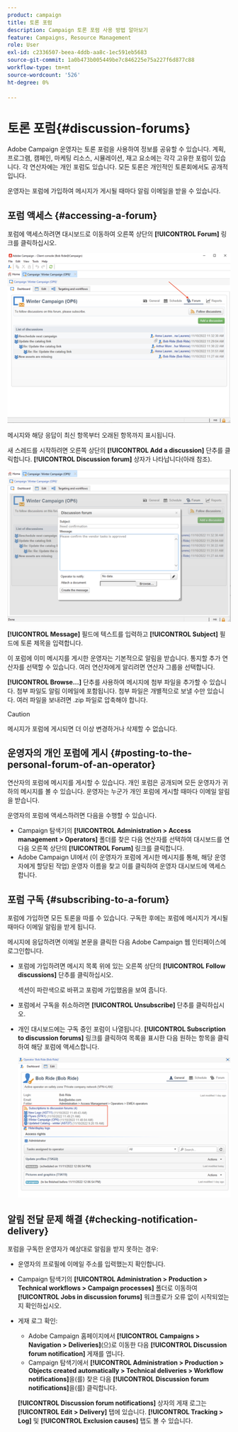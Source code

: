 ```yaml
---
product: campaign
title: 토론 포럼
description: Campaign 토론 포럼 사용 방법 알아보기
feature: Campaigns, Resource Management
role: User
exl-id: c2336507-beea-4ddb-aa8c-1ec591eb5683
source-git-commit: 1a0b473b005449be7c846225e75a227f6d877c88
workflow-type: tm+mt
source-wordcount: '526'
ht-degree: 0%

---
```


# 토론 포럼{#discussion-forums}

Adobe Campaign 운영자는 토론 포럼을 사용하여 정보를 공유할 수 있습니다. 계획, 프로그램, 캠페인, 마케팅 리소스, 시뮬레이션, 재고 요소에는 각각 고유한 포럼이 있습니다. 각 연산자에는 개인 포럼도 있습니다. 모든 토론은 개인적인 토론회에서도 공개적입니다.

운영자는 포럼에 가입하여 메시지가 게시될 때마다 알림 이메일을 받을 수 있습니다.

## 포럼 액세스 {#accessing-a-forum}

포럼에 액세스하려면 대시보드로 이동하여 오른쪽 상단의 **[!UICONTROL Forum]** 링크를 클릭하십시오.

![](assets/mrm-forum-icon.png)

메시지와 해당 응답이 최신 항목부터 오래된 항목까지 표시됩니다.

새 스레드를 시작하려면 오른쪽 상단의 **[!UICONTROL Add a discussion]** 단추를 클릭합니다. **[!UICONTROL Discussion forum]** 상자가 나타납니다(아래 참조).

![](assets/mrm-forum-new-thread.png)


**[!UICONTROL Message]** 필드에 텍스트를 입력하고 **[!UICONTROL Subject]** 필드에 토론 제목을 입력합니다.

이 포럼에 이미 메시지를 게시한 운영자는 기본적으로 알림을 받습니다. 통지할 추가 연산자를 선택할 수 있습니다. 여러 연산자에게 알리려면 연산자 그룹을 선택합니다.

**[!UICONTROL Browse...]** 단추를 사용하여 메시지에 첨부 파일을 추가할 수 있습니다. 첨부 파일도 알림 이메일에 포함됩니다. 첨부 파일은 개별적으로 보낼 수만 있습니다. 여러 파일을 보내려면 .zip 파일로 압축해야 합니다.

>[!CAUTION]
>
>메시지가 포럼에 게시되면 더 이상 변경하거나 삭제할 수 없습니다.

## 운영자의 개인 포럼에 게시 {#posting-to-the-personal-forum-of-an-operator}

연산자의 포럼에 메시지를 게시할 수 있습니다. 개인 포럼은 공개되며 모든 운영자가 귀하의 메시지를 볼 수 있습니다. 운영자는 누군가 개인 포럼에 게시할 때마다 이메일 알림을 받습니다.

운영자의 포럼에 액세스하려면 다음을 수행할 수 있습니다.

* Campaign 탐색기의 **[!UICONTROL Administration > Access management > Operators]** 폴더를 찾은 다음 연산자를 선택하여 대시보드를 연 다음 오른쪽 상단의 **[!UICONTROL Forum]** 링크를 클릭합니다.
* Adobe Campaign UI에서 (이 운영자가 포럼에 게시한 메시지를 통해, 해당 운영자에게 할당된 작업) 운영자 이름을 찾고 이를 클릭하여 운영자 대시보드에 액세스합니다.

## 포럼 구독 {#subscribing-to-a-forum}

포럼에 가입하면 모든 토론을 따를 수 있습니다. 구독한 후에는 포럼에 메시지가 게시될 때마다 이메일 알림을 받게 됩니다.

메시지에 응답하려면 이메일 본문을 클릭한 다음 Adobe Campaign 웹 인터페이스에 로그인합니다.

* 포럼에 가입하려면 메시지 목록 위에 있는 오른쪽 상단의 **[!UICONTROL Follow discussions]** 단추를 클릭하십시오.

  섹션이 파란색으로 바뀌고 포럼에 가입했음을 보여 줍니다.

* 포럼에서 구독을 취소하려면 **[!UICONTROL Unsubscribe]** 단추를 클릭하십시오.

* 개인 대시보드에는 구독 중인 포럼이 나열됩니다. **[!UICONTROL Subscription to discussion forums]** 링크를 클릭하여 목록을 표시한 다음 원하는 항목을 클릭하여 해당 포럼에 액세스합니다.

  ![](assets/forum-subscribed.png)


## 알림 전달 문제 해결 {#checking-notification-delivery}

포럼을 구독한 운영자가 예상대로 알림을 받지 못하는 경우:

* 운영자의 프로필에 이메일 주소를 입력했는지 확인합니다.
* Campaign 탐색기의 **[!UICONTROL Administration > Production > Technical workflows > Campaign processes]** 폴더로 이동하여 **[!UICONTROL Jobs in discussion forums]** 워크플로가 오류 없이 시작되었는지 확인하십시오.
* 게재 로그 확인:

   * Adobe Campaign 홈페이지에서 **[!UICONTROL Campaigns > Navigation > Deliveries]**(으)로 이동한 다음 **[!UICONTROL Discussion forum notification]** 게재를 엽니다.
   * Campaign 탐색기에서 **[!UICONTROL Administration > Production > Objects created automatically > Technical deliveries > Workflow notifications]**&#x200B;을(를) 찾은 다음 **[!UICONTROL Discussion forum notifications]**&#x200B;을(를) 클릭합니다.

  **[!UICONTROL Discussion forum notifications]** 상자의 게재 로그는 **[!UICONTROL Edit > Delivery]** 탭에 있습니다. **[!UICONTROL Tracking > Log]** 및 **[!UICONTROL Exclusion causes]** 탭도 볼 수 있습니다.
